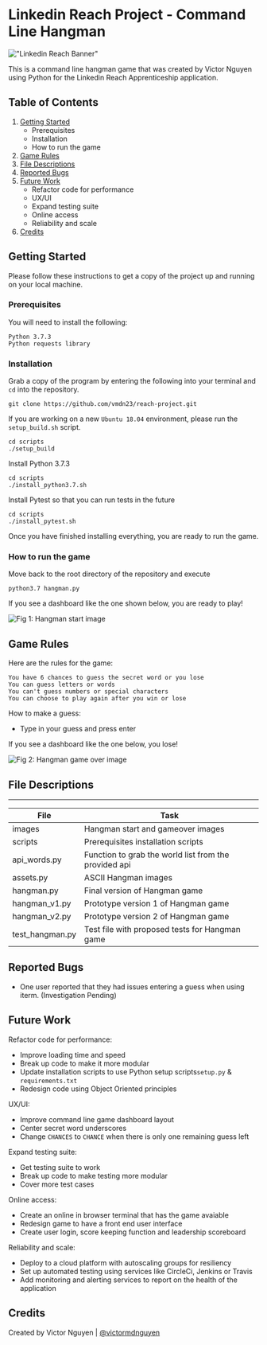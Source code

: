 # Linkedin Reach Project - Command Line Hangman


!["Linkedin Reach Banner"](https://content.linkedin.com/content/dam/engineering/site-assets/images/blog/posts/2019/08/reach1.png)

This is a command line hangman game that was created by Victor Nguyen using Python for the Linkedin Reach Apprenticeship application.


## Table of Contents


1. [Getting Started](README.md#getting-started)
    * Prerequisites
    * Installation
    * How to run the game
2. [Game Rules](README.md#game-rules)
3. [File Descriptions](README.md#file-descriptions)
4. [Reported Bugs](README.md#reported-bugs)
5. [Future Work](README.md#future-work)
    * Refactor code for performance
    * UX/UI
    * Expand testing suite
    * Online access
    * Reliability and scale
6. [Credits](README.md#credits)


## Getting Started
Please follow these instructions to get a copy of the project up and running on your local machine.


### Prerequisites
You will need to install the following:
```
Python 3.7.3
Python requests library 
```


### Installation
Grab a copy of the program by entering the following into your terminal and `cd` into the repository.
```
git clone https://github.com/vmdn23/reach-project.git
```

If you are working on a new `Ubuntu 18.04` environment, please run the `setup_build.sh` script.
```
cd scripts
./setup_build
```

Install Python 3.7.3
```
cd scripts
./install_python3.7.sh
```

Install Pytest so that you can run tests in the future
```
cd scripts
./install_pytest.sh
```

Once you have finished installing everything, you are ready to run the game.


### How to run the game
Move back to the root directory of the repository and execute
```
python3.7 hangman.py
```

If you see a dashboard like the one shown below, you are ready to play!

![Fig 1: Hangman start image](/images/hangman_start.png)


## Game Rules
Here are the rules for the game:
```
You have 6 chances to guess the secret word or you lose
You can guess letters or words 
You can't guess numbers or special characters
You can choose to play again after you win or lose
```

How to make a guess:
* Type in your guess and press enter

If you see a dashboard like the one below, you lose!

![Fig 2: Hangman game over image](/images/hangman_gameover.png)


## File Descriptions
---
File|Task
---|---
images | Hangman start and gameover images
scripts | Prerequisites installation scripts
api_words.py | Function to grab the world list from the provided api
assets.py | ASCII Hangman images
hangman.py | Final version of Hangman game
hangman_v1.py | Prototype version 1 of Hangman game
hangman_v2.py | Prototype version 2 of Hangman game
test_hangman.py | Test file with proposed tests for Hangman game


## Reported Bugs
* One user reported that they had issues entering a guess when using iterm. (Investigation Pending)


## Future Work
Refactor code for performance:
* Improve loading time and speed
* Break up code to make it more modular
* Update installation scripts to use Python setup scripts`setup.py` & `requirements.txt`
* Redesign code using Object Oriented principles

UX/UI:
* Improve command line game dashboard layout
* Center secret word underscores 
* Change `CHANCES` to `CHANCE` when there is only one remaining guess left

Expand testing suite:
* Get testing suite to work
* Break up code to make testing more modular
* Cover more test cases

Online access:
* Create an online in browser terminal that has the game avaiable
* Redesign game to have a front end user interface
* Create user login, score keeping function and leadership scoreboard

Reliability and scale:
* Deploy to a cloud platform with autoscaling groups for resiliency 
* Set up automated testing using services like CircleCi, Jenkins or Travis
* Add monitoring and alerting services to report on the health of the application


## Credits
Created by Victor Nguyen | [@victormdnguyen](https://twitter.com/victormdnguyen)

